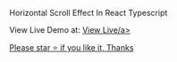 Horizontal Scroll Effect In React Typescript

View Live Demo at: <a href="https://sameer-gits.github.io/horizontal-scroll-vite/" target="_blank" rel="noopener noreferrer">View Live/a>

Please star ⭐ if you like it, Thanks
